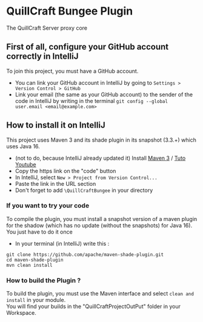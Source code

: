 # QuillCraft Bungee Plugin 
The QuillCraft Server proxy core

## First of all, configure your GitHub account correctly in IntelliJ
To join this project, you must have a GitHub account.
- You can link your GitHub account in IntelliJ by going to `Settings > Version Control > GitHub`
- Link your email (the same as your GitHub account) to the sender of the code in IntelliJ by writing in the terminal `git config --global user.email <email@example.com>`

## How to install it on IntelliJ
This project uses Maven 3 and its shade plugin in its snapshot (3.3.+) which uses Java 16.

- (not to do, because IntelliJ already updated it) Install [Maven 3](https://maven.apache.org/download.cgi) / [Tuto Youtube](https://youtu.be/RfCWg5ay5B0?t=221)
- Copy the https link on the "code" button
- In IntelliJ, select `New > Project from Version Control...`
- Paste the link in the URL section 
- Don't forget to add `\QuillCraftBungee` in your directory


### If you want to try your code
To compile the plugin, you must install a snapshot version of a maven plugin for the shadow (which has no update (without the snapshots) for Java 16).
You just have to do it once
- In your terminal (in IntelliJ) write this :
```
git clone https://github.com/apache/maven-shade-plugin.git
cd maven-shade-plugin
mvn clean install
```
### How to build the Plugin ?
To build the plugin, you must use the Maven interface and select `clean and install` in your module.  
You will find your builds in the "QuillCraftProjectOutPut" folder in your Workspace.
